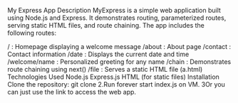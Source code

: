 My Express App
Description
MyExpress is a simple web application built using Node.js and Express. It demonstrates routing, parameterized routes, serving static HTML files, and route chaining. The app includes the following routes:

/ : Homepage displaying a welcome message
/about : About page
/contact : Contact information
/date : Displays the current date and time
/welcome/name : Personalized greeting for any name
/chain : Demonstrates route chaining using next()
/file : Serves a static HTML file (a.html)
Technologies Used
Node.js
Express.js
HTML (for static files)
Installation
Clone the repository: git clone 2.Run forever start index.js on VM. 3Or you can just use the link to access the web app.
